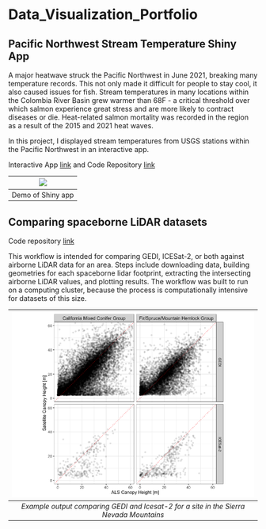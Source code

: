 # Data_Visualization_Portfolio

## Pacific Northwest Stream Temperature Shiny App

A major heatwave struck the Pacific Northwest in June 2021, breaking many temperature records. This not only made it difficult for people to stay cool, it also caused issues for fish. Stream temperatures in many locations within the Colombia River Basin grew warmer than 68F - a critical threshold over which salmon experience great stress and are more likely to contract diseases or die. Heat-related salmon mortality was recorded in the region as a result of the 2015 and 2021 heat waves. 

In this project, I displayed stream temperatures from USGS stations within the Pacific Northwest in an interactive app. 

Interactive App [link](https://laurapuckett.shinyapps.io/Pacific_NW_Stream_Temperature_during_2021_Heatwave/) and Code Repository [link](https://github.com/Laura-Puckett/Stream_Temperature)


| ![](https://github.com/Laura-Puckett/Stream_Temperature/blob/main/screenshots/Screen%20Recording.gif) | 
|:--:| 
| Demo of Shiny app|


## Comparing spaceborne LiDAR datasets 
Code repository [link](https://github.com/Laura-Puckett/lidar_comparisons)

This workflow is intended for comparing GEDI, ICESat-2, or both against airborne LiDAR data for an area. Steps include downloading data, building geometries for each spaceborne lidar footprint, extracting the intersecting airborne LiDAR values, and plotting results.  The workflow was built to run on a computing cluster, because the process is computationally intensive for datasets of this size. 

| ![](https://github.com/Laura-Puckett/lidar_comparisons/blob/main/gedi_icesat2_als_comparison.png) | 
|:--:| 
| *Example output comparing GEDI and Icesat-2 for a site in the Sierra Nevada Mountains* |
